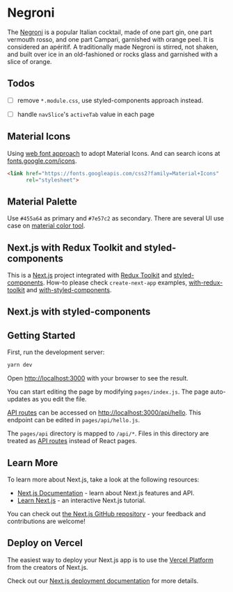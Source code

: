 # Negroni

The [Negroni](https://negroni.vercel.app/) is a popular Italian cocktail, made of one part gin, one part vermouth rosso, and one part Campari, garnished with orange peel. It is considered an apéritif. A traditionally made Negroni is stirred, not shaken, and built over ice in an old-fashioned or rocks glass and garnished with a slice of orange.

## Todos

- [ ] remove `*.module.css`, use styled-components approach instead.
- [ ] handle `navSlice`'s `activeTab` value in each page


## Material Icons

Using [web font approach](https://github.com/google/material-design-icons#using-a-font) to adopt Material Icons. And can search icons at [fonts.google.com/icons](https://fonts.google.com/icons).

```html
<link href="https://fonts.googleapis.com/css2?family=Material+Icons"
      rel="stylesheet">
```

## Material Palette

Use `#455a64` as primary and `#7e57c2` as secondary. There are several UI use case on [material color tool](https://material.io/resources/color/#!/?view.left=0&view.right=0&primary.color=455A64&secondary.color=7E57C2).

## Next.js with Redux Toolkit and styled-components

This is a [Next.js](https://nextjs.org/) project integrated with [Redux Toolkit](https://redux-toolkit.js.org) and [styled-components](https://styled-components.com/). How-to please check `create-next-app` examples, [with-redux-toolkit](https://github.com/vercel/next.js/tree/canary/examples/with-redux-toolkit) and [with-styled-components](https://github.com/vercel/next.js/tree/master/examples/with-styled-components).

## Next.js with styled-components

## Getting Started

First, run the development server:

```bash
yarn dev
```

Open [http://localhost:3000](http://localhost:3000) with your browser to see the result.

You can start editing the page by modifying `pages/index.js`. The page auto-updates as you edit the file.

[API routes](https://nextjs.org/docs/api-routes/introduction) can be accessed on [http://localhost:3000/api/hello](http://localhost:3000/api/hello). This endpoint can be edited in `pages/api/hello.js`.

The `pages/api` directory is mapped to `/api/*`. Files in this directory are treated as [API routes](https://nextjs.org/docs/api-routes/introduction) instead of React pages.

## Learn More

To learn more about Next.js, take a look at the following resources:

- [Next.js Documentation](https://nextjs.org/docs) - learn about Next.js features and API.
- [Learn Next.js](https://nextjs.org/learn) - an interactive Next.js tutorial.

You can check out [the Next.js GitHub repository](https://github.com/vercel/next.js/) - your feedback and contributions are welcome!

## Deploy on Vercel

The easiest way to deploy your Next.js app is to use the [Vercel Platform](https://vercel.com/import?utm_medium=default-template&filter=next.js&utm_source=create-next-app&utm_campaign=create-next-app-readme) from the creators of Next.js.

Check out our [Next.js deployment documentation](https://nextjs.org/docs/deployment) for more details.
